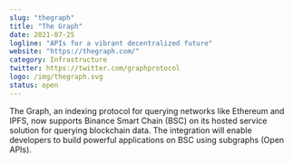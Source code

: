 ```yaml
---
slug: "thegraph"
title: "The Graph"
date: 2021-07-25
logline: "APIs for a vibrant decentralized future"
website: "https://thegraph.com/"
category: Infrastructure
twitter: https://twitter.com/graphprotocol
logo: /img/thegraph.svg
status: open
---
```


The Graph, an indexing protocol for querying networks like Ethereum and IPFS, now supports Binance Smart Chain (BSC) on its hosted service solution for querying blockchain data. The integration will enable developers to build powerful applications on BSC using subgraphs (Open APIs).
